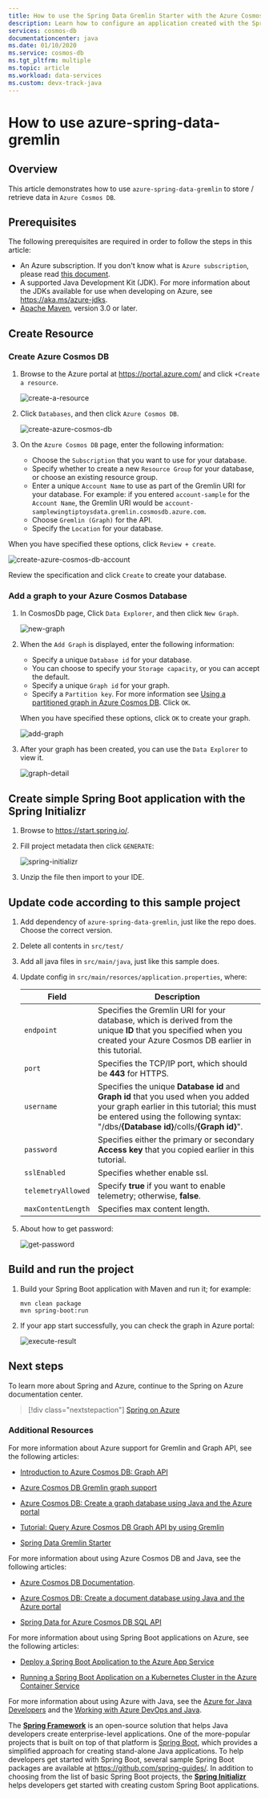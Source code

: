 ```yaml
---
title: How to use the Spring Data Gremlin Starter with the Azure Cosmos DB SQL API
description: Learn how to configure an application created with the Spring Boot Initializer with the Azure Cosmos DB SQL API.
services: cosmos-db
documentationcenter: java
ms.date: 01/10/2020
ms.service: cosmos-db
ms.tgt_pltfrm: multiple
ms.topic: article
ms.workload: data-services
ms.custom: devx-track-java
---
```


# How to use azure-spring-data-gremlin

## Overview

This article demonstrates how to use `azure-spring-data-gremlin` to store / retrieve data in `Azure Cosmos DB`.


## Prerequisites

The following prerequisites are required in order to follow the steps in this article:

* An Azure subscription. If you don't know what is `Azure subscription`, please read [this document](https://docs.microsoft.com/en-us/office365/enterprise/subscriptions-licenses-accounts-and-tenants-for-microsoft-cloud-offerings).
* A supported Java Development Kit (JDK). For more information about the JDKs available for use when developing on Azure, see <https://aka.ms/azure-jdks>.
* [Apache Maven](http://maven.apache.org/), version 3.0 or later.


## Create Resource

### Create Azure Cosmos DB

1. Browse to the Azure portal at <https://portal.azure.com/> and click `+Create a resource`.

   ![create-a-resource](readme-images/create-a-resource.png)

1. Click `Databases`, and then click `Azure Cosmos DB`.

   ![create-azure-cosmos-db](readme-images/create-azure-cosmos-db.png)

1. On the `Azure Cosmos DB` page, enter the following information:

   * Choose the `Subscription` that you want to use for your database.
   * Specify whether to create a new `Resource Group` for your database, or choose an existing resource group.
   * Enter a unique `Account Name` to use as part of the Gremlin URI for your database. For example: if you entered `account-sample` for the `Account Name`, the Gremlin URI would be `account-samplewingtiptoysdata.gremlin.cosmosdb.azure.com`.
   * Choose `Gremlin (Graph)` for the API.
   * Specify the `Location` for your database.
   
When you have specified these options, click `Review + create`.

   ![create-azure-cosmos-db-account](readme-images/create-azure-cosmos-db-account.png)

Review the specification and click `Create` to create your database.

### Add a graph to your Azure Cosmos Database

1. In CosmosDb page, Click `Data Explorer`, and then click `New Graph`.

   ![new-graph](readme-images/new-graph.png)

1. When the `Add Graph` is displayed, enter the following information:

   * Specify a unique `Database id` for your database.
   * You can choose to specify your `Storage capacity`, or you can accept the default.
   * Specify a unique `Graph id` for your graph.
   * Specify a `Partition key`. For more information see [Using a partitioned graph in Azure Cosmos DB](https://docs.microsoft.com/en-us/azure/cosmos-db/graph-partitioning).
Click `OK`.
   
   When you have specified these options, click `OK` to create your graph.

   ![add-graph](readme-images/add-graph.png)

1. After your graph has been created, you can use the `Data Explorer` to view it.

   ![graph-detail](readme-images/graph-detail.png)
   
   

## Create simple Spring Boot application with the Spring Initializr

1. Browse to <https://start.spring.io/>.

1. Fill project metadata then click `GENERATE`:

   ![spring-initializr](readme-images/spring-initializr.png)

1. Unzip the file then import to your IDE.

## Update code according to this sample project

1. Add dependency of `azure-spring-data-gremlin`, just like the repo does. Choose the correct version.

1. Delete all contents in `src/test/`

1. Add all java files in `src/main/java`, just like this sample does.

1. Update config in `src/main/resorces/application.properties`, where:

   | Field              | Description                                                                                                                                                                                                             |
   |--------------------|-------------------------------------------------------------------------------------------------------------------------------------------------------------------------------------------------------------------------|
   | `endpoint`         | Specifies the Gremlin URI for your database, which is derived from the unique **ID** that you specified when you created your Azure Cosmos DB earlier in this tutorial.                                                 |
   | `port`             | Specifies the TCP/IP port, which should be **443** for HTTPS.                                                                                                                                                           |
   | `username`         | Specifies the unique **Database id** and **Graph id** that you used when you added your graph earlier in this tutorial; this must be entered using the following syntax: "/dbs/**{Database id}**/colls/**{Graph id}**". |
   | `password`         | Specifies either the primary or secondary **Access key** that you copied earlier in this tutorial.                                                                                                                      |
   | `sslEnabled`       | Specifies whether enable ssl.                                                                                                                                                                                           |
   | `telemetryAllowed` | Specify **true** if you want to enable telemetry; otherwise, **false**.
   | `maxContentLength` | Specifies max content length.                                                                                                                                                                                           |

1. About how to get password:

   ![get-password](readme-images/get-password.png)

## Build and run the project

1. Build your Spring Boot application with Maven and run it; for example:

   ```shell
   mvn clean package
   mvn spring-boot:run
   ```

1. If your app start successfully, you can check the graph in Azure portal:

   ![execute-result](readme-images/execute-result.png)


## Next steps

To learn more about Spring and Azure, continue to the Spring on Azure documentation center.

> [!div class="nextstepaction"]
> [Spring on Azure](/azure/developer/java/spring-framework)

### Additional Resources

For more information about Azure support for Gremlin and Graph API, see the following articles:

* [Introduction to Azure Cosmos DB: Graph API](/azure/cosmos-db/graph-introduction)

* [Azure Cosmos DB Gremlin graph support](/azure/cosmos-db/gremlin-support)

* [Azure Cosmos DB: Create a graph database using Java and the Azure portal](/azure/cosmos-db/create-graph-java)

* [Tutorial: Query Azure Cosmos DB Graph API by using Gremlin](/azure/cosmos-db/tutorial-query-graph)

* [Spring Data Gremlin Starter]

For more information about using Azure Cosmos DB and Java, see the following articles:

* [Azure Cosmos DB Documentation].

* [Azure Cosmos DB: Create a document database using Java and the Azure portal][Build a SQL API app with Java]

* [Spring Data for Azure Cosmos DB SQL API]

For more information about using Spring Boot applications on Azure, see the following articles:

* [Deploy a Spring Boot Application to the Azure App Service](deploy-spring-boot-java-app-from-container-registry-using-maven-plugin.md)

* [Running a Spring Boot Application on a Kubernetes Cluster in the Azure Container Service](deploy-spring-boot-java-app-on-kubernetes.md)

For more information about using Azure with Java, see the [Azure for Java Developers] and the [Working with Azure DevOps and Java].

The **[Spring Framework]** is an open-source solution that helps Java developers create enterprise-level applications. One of the more-popular projects that is built on top of that platform is [Spring Boot], which provides a simplified approach for creating stand-alone Java applications. To help developers get started with Spring Boot, several sample Spring Boot packages are available at <https://github.com/spring-guides/>. In addition to choosing from the list of basic Spring Boot projects, the **[Spring Initializr]** helps developers get started with creating custom Spring Boot applications.

<!-- URL List -->

[Azure Cosmos DB Documentation]: /azure/cosmos-db/
[Azure for Java Developers]: /azure/developer/java/
[Build a SQL API app with Java]: /azure/cosmos-db/create-sql-api-java 
[Spring Data for Azure Cosmos DB SQL API]: https://azure.microsoft.com/blog/spring-data-azure-cosmos-db-nosql-data-access-on-azure/
[Spring Data Gremlin Starter]: https://github.com/Microsoft/spring-data-gremlin
[free Azure account]: https://azure.microsoft.com/pricing/free-trial/
[Working with Azure DevOps and Java]: /azure/devops/
[MSDN subscriber benefits]: https://azure.microsoft.com/pricing/member-offers/msdn-benefits-details/
[Spring Boot]: http://projects.spring.io/spring-boot/
[Spring Initializr]: https://start.spring.io/
[Spring Framework]: https://spring.io/

<!-- IMG List -->

[AZ02]: media/configure-spring-data-gremlin-java-app-with-cosmos-db/AZ02.png
[AZ03]: media/configure-spring-data-gremlin-java-app-with-cosmos-db/AZ03.png
[AZ05]: media/configure-spring-data-gremlin-java-app-with-cosmos-db/AZ05.png
[AZ06]: media/configure-spring-data-gremlin-java-app-with-cosmos-db/AZ06.png
[AZ07]: media/configure-spring-data-gremlin-java-app-with-cosmos-db/AZ07.png
[AZ08]: media/configure-spring-data-gremlin-java-app-with-cosmos-db/AZ08.png

[SI01]: media/configure-spring-data-gremlin-java-app-with-cosmos-db/SI01.png
[SI03]: media/configure-spring-data-gremlin-java-app-with-cosmos-db/SI03.png

[RE01]: media/configure-spring-data-gremlin-java-app-with-cosmos-db/RE01.png
[RE02]: media/configure-spring-data-gremlin-java-app-with-cosmos-db/RE02.png

[PM02]: media/configure-spring-data-gremlin-java-app-with-cosmos-db/PM02.png

[JV01]: media/configure-spring-data-gremlin-java-app-with-cosmos-db/JV01.png
[JV02]: media/configure-spring-data-gremlin-java-app-with-cosmos-db/JV02.png
[JV03]: media/configure-spring-data-gremlin-java-app-with-cosmos-db/JV03.png
